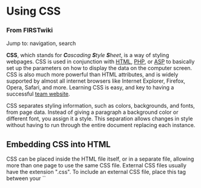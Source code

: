 # Using CSS

### From FIRSTwiki

Jump to: navigation, search

**CSS**, which stands for _**C**ascading **S**tyle **S**heet_, is a way of styling webpages. CSS is used in conjunction with [HTML](/index.php?title=HTML&action=edit "HTML" ), [PHP](/index.php?title=PHP&action=edit "PHP" ), or [ASP](/index.php?title=ASP&action=edit "ASP" ) to basically set up the parameters on how to display the data on the computer screen. CSS is also much more powerful than HTML attributes, and is widely supported by almost all internet browsers like Internet Explorer, Firefox, Opera, Safari, and more. Learning CSS is easy, and key to having a successful [team website](/index.php?title=Team_website&action=edit "Team website" ). 

CSS separates styling information, such as colors, backgrounds, and fonts,
from page data. Instead of giving a paragraph a background color or different
font, you assign it a style. This separation allows changes in style without
having to run through the entire document replacing each instance.


##  Embedding CSS into HTML

CSS can be placed inside the HTML file itself, or in a separate file, allowing
more than one page to use the same CSS file. External CSS files usually have
the extension ".css". To include an external CSS file, place this tag between
your ``

